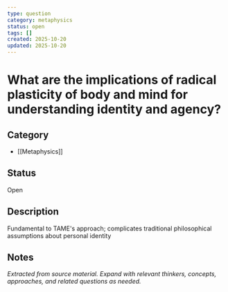 ```yaml
---
type: question
category: metaphysics
status: open
tags: []
created: 2025-10-20
updated: 2025-10-20
---
```


# What are the implications of radical plasticity of body and mind for understanding identity and agency?

## Category

- [[Metaphysics]]

## Status

Open

## Description

Fundamental to TAME's approach; complicates traditional philosophical assumptions about personal identity

## Notes

*Extracted from source material. Expand with relevant thinkers, concepts, approaches, and related questions as needed.*
